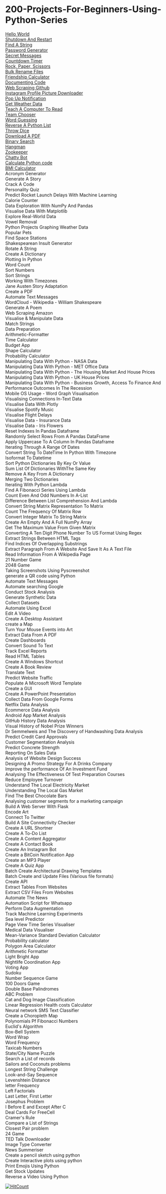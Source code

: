 # 200-Projects-For-Beginners-Using-Python-Series

[Hello World](https://github.com/natnew/100-Python-Projects.git) <br>
[Shutdown And Restart](https://github.com/natnew/100-Python-Projects.git) <br>
[Find A String](https://github.com/natnew/100-Python-Projects.git) <br>
[Password Generator](https://github.com/natnew/100-Python-Projects.git) <br>
[Secret Messages](https://github.com/natnew/100-Python-Projects.git) <br>
[Countdown Timer](https://github.com/natnew/100-Python-Projects.git) <br>
[Rock, Paper, Scissors](https://github.com/natnew/100-Python-Projects.git) <br>
[Bulk Rename Files](https://github.com/natnew/100-Python-Projects.git) <br>
[Friendship Calculator](https://github.com/natnew/100-Python-Projects.git) <br>
[Documenting Code](https://github.com/natnew/100-Python-Projects.git) <br>
[Web Scraping Github](https://github.com/natnew/100-Python-Projects.git) <br>
[Instagram Profile Picture Downloader](https://github.com/natnew/100-Python-Projects.git) <br>
[Pop Up Notification](https://github.com/natnew/100-Python-Projects.git) <br>
[Get Weather Data](https://github.com/natnew/100-Python-Projects.git) <br>
[Teach A Computer To Read](https://github.com/natnew/100-Python-Projects.git) <br>
[Team Chooser](https://github.com/natnew/100-Python-Projects.git) <br>
[Word Guessing](https://github.com/natnew/100-Python-Projects.git) <br>
[Reverse A Python List](https://github.com/natnew/100-Python-Projects.git) <br>
[Throw Dice](https://github.com/natnew/100-Python-Projects.git) <br>
[Download A PDF](https://github.com/natnew/100-Python-Projects.git) <br>
[Binary Search](https://github.com/natnew/100-Python-Projects.git) <br>
[Hangman](https://github.com/natnew/100-Python-Projects.git) <br>
[Zookeeper](https://github.com/natnew/100-Python-Projects.git) <br>
[Chatty Bot](https://github.com/natnew/100-Python-Projects.git) <br>
[Calculate Python code](https://github.com/natnew/100-Python-Projects.git) <br>
[BMI Calculator](https://github.com/natnew/100-Python-Projects.git) <br>
Acronym Generator <br>
Generate A Story <br>
Crack A Code <br>
Personality Quiz <br>
Predict Rocket Launch Delays With Machine Learning <br>
Calorie Counter <br>
Data Exploration With NumPy And Pandas <br>
Visualise Data With Matplotlib <br>
Explore Real-World Data <br>
Vowel Removal <br>
Python Projects Graphing Weather Data <br>
Popular Pets <br>
Find Space Stations <br>
Shakespearean Insult Generator <br>
Rotate A String <br>
Create A Dictionary <br>
Plotting In Python <br>
Word Count <br>
Sort Numbers <br>
Sort Strings <br>
Working With Timezones <br>
Jane Austen Story Adaptation <br>
Create a PDF <br>
Automate Text Messages <br>
WordCloud - Wikipedia - William Shakespeare <br>
Generate A Poem <br>
Web Scraping Amazon <br>
Visualise & Manipulate Data <br>
Match Strings <br>
Data Preparation <br>
Arithmetic-Formatter <br>
Time Calculator <br>
Budget App <br>
Shape Calculator <br>
Probability Calculator <br>
Manipulating Data With Python - NASA Data <br>
Manipulating Data With Python - MET Office Data <br>
Manipulating Data With Python - The Housing Market And House Prices  <br>
Manipulating Data With Python - UK House Prices <br>
Manipulating Data With Python - Business Growth, Access To Finance And Performance Outcomes In The Recession <br>
Mobile OS Usage - Word Graph Visualisation <br>
Visualising Connections In-Text Data <br>
Visualise Data With Plotly <br>
Visualise Spotify Music <br>
Visualise Flight Delays <br>
Visualise Data - Insurance Data <br>
Visualise Data - Iris Flowers <br>
Reset Indexes In Pandas Dataframe <br>
Randomly Select Rows From A Pandas DataFrame <br>
Apply Uppercase To A Column In Pandas Dataframe <br>
Iterating Through A Range Of Dates <br>
Convert String To DateTime In Python With Timezone <br>
Isoformat To Datetime <br>
Sort Python Dictionaries By Key Or Value <br>
Sum List Of Dictionaries WithThe Same Key <br>
Remove A Key From A Dictionary <br>
Merging Two Dictionaries <br>
Iterating With Python Lambda <br>
Find A Fibonacci Series Using Lambda <br>
Count Even And Odd Numbers In A-List <br>
Difference Between List Comprehension And Lambda <br>
Convert String Matrix Representation To Matrix <br>
Count The Frequency Of Matrix Row <br>
Convert Integer Matrix To String Matrix <br>
Create An Empty And A Full NumPy Array <br>
Get The Maximum Value From Given Matrix <br>
Converting A Ten Digit Phone Number To US Format Using Regex <br>
Extract Strings Between HTML Tags <br>
Find Indices Of Overlapping Substrings <br>
Extract Paragraph From A Website And Save It As A Text File <br> 
Read Information From A Wikipedia Page <br>
21 Number Game <br>
2048 Game <br>
Taking Screenshots Using Pyscreenshot <br>
generate a QR code using Python <br>
Automate Text Messages  <br>
Automate searching Google <br>
Conduct Stock Analysis <br>
Generate Synthetic Data <br>
Collect Datasets <br>
Automate Using Excel <br>
Edit A Video <br>
Create A Desktop Assistant <br>
create a Map <br>
Turn Your Mouse Events into Art <br>
Extract Data From A PDF <br>
Create Dashboards <br>
Convert Sound To Text <br>
Track Excel Reports <br>
Read HTML Tables <br>
Create A Windows Shortcut <br>
Create A Book Review <br>
Translate Text <br>
Predict Website Traffic <br>
Populate A Microsoft Word Template <br>
Create a GUI <br>
Create A PowerPoint Presentation <br>
Collect Data From Google Forms <br>
Netflix Data Analysis <br>
Ecommerce Data Analysis <br>
Android App Market Analysis <br>
GitHub History Data Analysis <br>
Visual History of Nobel Prize Winners <br>
Dr Semmelweis and The Discovery of Handwashing Data Analysis <br>
Predict Credit Card Approvals <br>
Customer Segmentation Analysis <br>
Predict Concrete Strength <br>
Reporting On Sales Data <br>
Analysis of Website Design Success <br>
Designing A Promo Strategy For  A Drinks Company <br>
Improve the performance Of An Investment Fund <br>
Analysing The Effectiveness Of Test Preparation Courses <br>
Reduce Employee Turnover <br>
Understand The Local Electricity Market <br>
Understanding The Local Gas Market <br>
Find The Best Chocolate Bars <br>
Analysing customer segments for a marketing campaign <br>
Build A Web Server With Flask <br>
Encode Art <br>
Connect To Twitter <br>
Build A Site Connectivity Checker <br>
Create A URL Shortner <br>
Create A To-Do List <br>
Create A Content Aggregator <br>
Create A Contact Book <br>
Create An Instagram Bot <br>
Create a BitCoin Notification App <br>
Create an MP3 Player <br>
Create A Quiz App <br>
Batch Create Architectural Drawing Templates <br>
Batch Create and Update Files (Various file formats) <br>
Create API <br>
Extract Tables From Websites <br>
Extract CSV Files From Websites <br>
Automate The News <br>
Automation Script for Whatsapp <br>
Perform Data Augmentation <br>
Track Machine Learning Experiments <br>
Sea level Predictor <br>
Page View Time Series Visualiser <br>
Medical Data Visualiser <br>
Mean-Variance Standard Deviation Calculator <br>
Probability calculator <br> 
Polygon Area Calculator <br>
Arithmetic Formatter <br>
Light Bright App <br>
Nightlife Coordination App <br>
Voting App <br>
Sudoku <br>
Number Sequence Game <br>
100 Doors Game <br>
Double Base Palindromes <br>
ABC Problem <br>
Cat and Dog Image Classification <br>
Linear Regression Health costs Calculator <br>
Neural network SMS Text Classifier <br>
Create a Choropleth Map <br>
Polynomials Pf Fibonacci Numbers <br>
Euclid's Algorithm <br>
Box-Bell System <br>
Word Wrap <br>
Word Frequency <br>
Taxicab Numbers <br>
State/City Name Puzzle <br>
Search a List of records <br>
Sailors and Coconuts problems <br>
Longest String Challenge <br>
Look-and-Say Sequence <br>
Levenshtein Distance <br>
letter Frequency <br>
Left Factorials <br>
Last Letter, First Letter <br>
Josephus Problem <br>
I Before E and Except After C <br>
Deal Cards For FreeCell <br>
Cramer's Rule <br>
Compare a List of Strings <br>
Closest Pair problem <br>
24 Game <br>
TED Talk Downloader  <br>
Image Type Converter <br>
News Summeriser <br>
Create a pencil sketch using python <br>
Create Interactive plots using python <br>
Print Emojis Using Python<br>
Get Stock Updates<br>
Reverse a Video Using Python<br>

[![HitCount](http://hits.dwyl.com/natnew/natnew/200-Projects-For-Beginners-Using-Python-Series.md.svg)](http://hits.dwyl.com/natnew/natnew/200-Projects-For-Beginners-Using-Python-Series.md/edit/main/README.md) 

